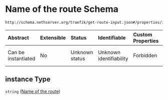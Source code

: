 # Name of the route Schema

```txt
http://schema.nethserver.org/traefik/get-route-input.json#/properties/instance
```



| Abstract            | Extensible | Status         | Identifiable            | Custom Properties | Additional Properties | Access Restrictions | Defined In                                                                    |
| :------------------ | :--------- | :------------- | :---------------------- | :---------------- | :-------------------- | :------------------ | :---------------------------------------------------------------------------- |
| Can be instantiated | No         | Unknown status | Unknown identifiability | Forbidden         | Allowed               | none                | [get-route-input.json\*](traefik/get-route-input.json "open original schema") |

## instance Type

`string` ([Name of the route](get-route-input-properties-name-of-the-route.md))
